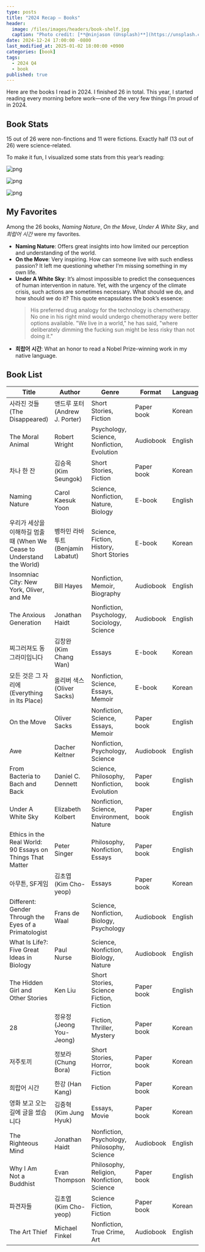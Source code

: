 ```yaml
---
type: posts
title: "2024 Recap — Books"
header:
  image: /files/images/headers/book-shelf.jpg
  caption: "Photo credit: [**@ninjason (Unsplash)**](https://unsplash.com/@ninjason)"
date: 2024-12-24 17:00:00 -0800
last_modified_at: 2025-01-02 18:00:00 +0900
categories: [book]
tags: 
  - 2024 Q4
  - book 
published: true
---
```


Here are the books I read in 2024. I finished 26 in total. This year, I started reading every morning before work—one of the very few things I’m proud of in 2024.

## Book Stats

15 out of 26 were non-finctions and 11 were fictions. Exactly half (13 out of 26) were science-related. 

To make it fun, I visualized some stats from this year’s reading:

![png](/files/images/others/distribution_format.png)

![png](/files/images/others/distribution_language.png)

![png](/files/images/others/top_10_genre.png)

## My Favorites

Among the 26 books, *Naming Nature*, *On the Move*, *Under A White Sky*, and *희랍어 시간* were my favorites. 

- **Naming Nature**: Offers great insights into how limited our perception and understanding of the world. 
- **On the Move**: Very inspiring. How can someone live with such endless passion? It left me questioning whether I’m missing something in my own life.
- **Under A White Sky**: It’s almost impossible to predict the consequences of human intervention in nature. Yet, with the urgency of the climate crisis, such actions are sometimes necessary. What should we do, and how should we do it? This quote encapsulates the book’s essence:
  > His preferred drug analogy for the technology is chemotherapy. No one in his right mind would undergo chemotherapy were better options available. "We live in a world," he has said, "where deliberately dimming the fucking sun might be less risky than not doing it."
- **희랍어 시간**: What an honor to read a Nobel Prize-winning work in my native language.

## Book List

| Title                                                                  | Author                             | Genre                                       | Format     | Language |
| ---------------------------------------------------------------------- | ---------------------------------- | ------------------------------------------- | ---------- | -------- |
| 사라진 것들 (The Disappeared)                                          | 앤드루 포터 (Andrew J. Porter)     | Short Stories, Fiction                      | Paper book | Korean   |
| The Moral Animal                                                       | Robert Wright                      | Psychology, Science, Nonfiction, Evolution  | Audiobook  | English  |
| 차나 한 잔                                                             | 김승옥 (Kim Seungok)               | Short Stories, Fiction                      | Paper book | Korean   |
| Naming Nature                                                          | Carol Kaesuk Yoon                  | Science, Nonfiction, Nature, Biology        | E-book     | English  |
| 우리가 세상을 이해하길 멈출 때 (When We Cease to Understand the World) | 벵하민 라바투트 (Benjamín Labatut) | Science, Fiction, History, Short Stories    | E-book     | Korean   |
| Insomniac City: New York, Oliver, and Me                               | Bill Hayes                         | Nonfiction, Memoir, Biography               | Audiobook  | English  |
| The Anxious Generation                                                 | Jonathan Haidt                     | Nonfiction, Psychology, Sociology, Science  | Audiobook  | English  |
| 찌그러져도 동그라미입니다                                              | 김창완 (Kim Chang Wan)             | Essays                                      | E-book     | Korean   |
| 모든 것은 그 자리에 (Everything in Its Place)                          | 올리버 색스 (Oliver Sacks)         | Nonfiction, Science, Essays, Memoir         | E-book     | Korean   |
| On the Move                                                            | Oliver Sacks                       | Nonfiction, Science, Essays, Memoir         | Paper book | English  |
| Awe                                                                    | Dacher Keltner                     | Nonfiction, Psychology, Science             | Audiobook  | English  |
| From Bacteria to Bach and Back                                         | Daniel C. Dennett                  | Science, Philosophy, Nonfiction, Evolution  | Paper book | English  |
| Under A White Sky                                                      | Elizabeth Kolbert                  | Nonfiction, Science, Environment, Nature    | Paper book | English  |
| Ethics in the Real World: 90 Essays on Things That Matter              | Peter Singer                       | Philosophy, Nonfiction, Essays              | Paper book | English  |
| 아무튼, SF게임                                                         | 김초엽 (Kim Cho-yeop)              | Essays                                      | Paper book | Korean   |
| Different: Gender Through the Eyes of a Primatologist                  | Frans de Waal                      | Science, Nonfiction, Biology, Psychology    | Audiobook  | English  |
| What Is Life?: Five Great Ideas in Biology                             | Paul Nurse                         | Science, Nonfiction, Biology, Nature        | Audiobook  | English  |
| The Hidden Girl and Other Stories                                      | Ken Liu                            | Short Stories, Science Fiction, Fiction     | Paper book | English  |
| 28                                                                     | 정유정 (Jeong You-Jeong)           | Fiction, Thriller, Mystery                  | Paper book | Korean   |
| 저주토끼                                                               | 정보라 (Chung Bora)                | Short Stories, Horror, Fiction              | Paper book | Korean   |
| 희랍어 시간                                                            | 한강 (Han Kang)                    | Fiction                                     | Paper book | Korean   |
| 영화 보고 오는 길에 글을 썼습니다                                      | 김중혁 (Kim Jung Hyuk)             | Essays, Movie                               | Paper book | Korean   |
| The Righteous Mind                                                     | Jonathan Haidt                     | Nonfiction, Psychology, Philosophy, Science | Audiobook  | English  |
| Why I Am Not a Buddhist                                                | Evan Thompson                      | Philosophy, Religion, Nonfiction, Science   | Paper book | English  |
| 파견자들                                                               | 김초엽 (Kim Cho-yeop)              | Science Fiction, Fiction                    | Paper book | Korean   |
| The Art Thief                                                          | Michael Finkel                     | Nonfiction, True Crime, Art                 | Audiobook  | English  |

